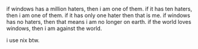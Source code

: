 if windows has a million haters, then i am one of them.
if it has ten haters, then i am one of them.
if it has only one hater then that is me.
if windows has no haters, then that means i am no longer on earth.
if the world loves windows, then i am against the world.

i use nix btw.
